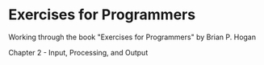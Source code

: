 # Exercises for Programmers
Working through the book "Exercises for Programmers" by Brian P. Hogan

Chapter 2 - Input, Processing, and Output
